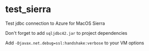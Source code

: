 # test_sierra
Test jdbc connection to Azure for MacOS Sierra

Don't forget to add `sqljdbc42.jar` to project dependencies

Add `-Djavax.net.debug=ssl:handshake:verbose` to your VM options
